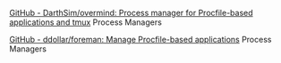
[GitHub - DarthSim/overmind: Process manager for Procfile-based applications and tmux](https://github.com/DarthSim/overmind?tab=readme-ov-file)
Process Managers

[GitHub - ddollar/foreman: Manage Procfile-based applications](https://github.com/ddollar/foreman)
Process Managers
